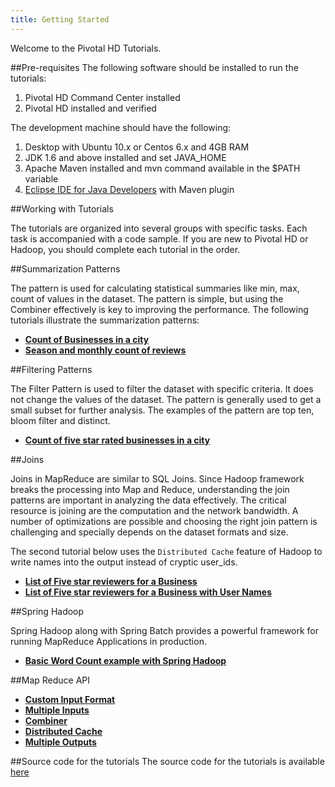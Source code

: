```yaml
---
title: Getting Started
---
```

Welcome to the Pivotal HD Tutorials.

##Pre-requisites
The following software should be installed to run the tutorials:

1. Pivotal HD Command Center installed
2. Pivotal HD installed and verified

The development machine should have the following:

1. Desktop with Ubuntu 10.x or Centos 6.x and 4GB RAM
3. JDK 1.6 and above installed and set JAVA_HOME
3. Apache Maven installed and mvn command available in the $PATH variable
4. [Eclipse IDE for Java Developers](http://www.eclipse.org/downloads/packages/eclipse-ide-java-developers/junos) with Maven plugin

##Working with Tutorials

The tutorials are organized into several groups with specific tasks. Each task is accompanied with a code sample.
If you are new to Pivotal HD or Hadoop, you should complete each tutorial in the order.

##Summarization Patterns

The  pattern is used for calculating statistical summaries like min, max, count of values in the dataset. The pattern is simple, but using the Combiner effectively is key to improving the performance. The following tutorials illustrate the summarization patterns:

* **[Count of Businesses in a city](map-reduce-java/count-businesses-in-city.html)**
* **[Season and monthly count of reviews](map-reduce-java/count-businesses-reviews-season.html)**

##Filtering Patterns

The Filter Pattern is used to filter the dataset with specific criteria. It does not change the values of the dataset. The pattern is generally used to get a small subset for further analysis. The examples of the pattern are top ten, bloom filter and distinct.

* **[Count of five star rated businesses in a city](map-reduce-java/count-city-fivestar-businesses.html)**

##Joins

Joins in MapReduce are similar to SQL Joins. Since Hadoop framework breaks the processing into Map and Reduce, understanding the join patterns are important in analyzing the data effectively. The critical resource is joining are the computation and the network bandwidth. A number of optimizations are possible and choosing the right join pattern is challenging and specially depends on the dataset formats and size.

The second tutorial below uses the `Distributed Cache` feature of Hadoop to write names into the output instead of cryptic user_ids.

* **[List of Five star reviewers for a Business](map-reduce-java/list-fivestar-reviewers-business.html)**
* **[List of Five star reviewers for a Business with User Names](map-reduce-java/list-fivestar-reviewers-business-with-usernames.html)**


##Spring Hadoop

Spring Hadoop along with Spring Batch provides a powerful framework for running MapReduce Applications in production.

* **[Basic Word Count example with Spring Hadoop](spring-data-hadoop/wordcount_with_spring_hadoop.html)**


##Map Reduce API

* **[Custom Input Format](map-reduce-java/count-businesses-in-city.html)**
* **[Multiple Inputs](map-reduce-java/count-city-fivestar-businesses.html)**
* **[Combiner](map-reduce-java/count-businesses-reviews-season.html)**
* **[Distributed Cache](map-reduce-java/list-fivestar-reviewers-business-with-usernames.html)**
* **[Multiple Outputs](map-reduce-java/count-businesses-reviews-season.html)**

##Source code for the tutorials
The source code for the tutorials is available [here](https://github.com/rajdeepd/pivotal-samples.git)

